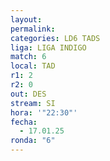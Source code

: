 ```yaml
---
layout: 
permalink: 
categories: LD6 TADS
liga: LIGA INDIGO
match: 6
local: TAD
r1: 2
r2: 0
out: DES
stream: SI
hora: '"22:30"'
fecha:
  - 17.01.25
ronda: "6"
---
```

